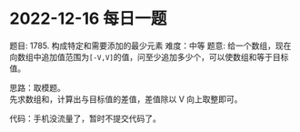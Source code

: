 # 2022-12-16 每日一题


题目: 1785. 构成特定和需要添加的最少元素
难度：中等
题意: 给一个数组，现在向数组中追加值范围为`[-V,V]`的值，问至少追加多少个，可以使数组和等于目标值。    


思路：取模题。    
先求数组和，计算出与目标值的差值，差值除以 V 向上取整即可。  


代码：手机没流量了，暂时不提交代码了。